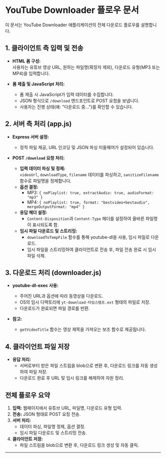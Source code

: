 # YouTube Downloader 플로우 문서

이 문서는 YouTube Downloader 애플리케이션의 전체 다운로드 플로우를 설명합니다.

## 1. 클라이언트 측 입력 및 전송

- **HTML 폼 구성:**  
  사용자는 유튜브 영상 URL, 원하는 파일명(확장자 제외), 다운로드 유형(MP3 또는 MP4)을 입력합니다.

- **폼 제출 및 JavaScript 처리:**
  - 폼 제출 시 JavaScript가 입력 데이터를 수집합니다.
  - JSON 형식으로 `/download` 엔드포인트로 POST 요청을 보냅니다.
  - 사용자는 진행 상태(예: "다운로드 중...")를 확인할 수 있습니다.

## 2. 서버 측 처리 (app.js)

- **Express 서버 설정:**

  - 정적 파일 제공, URL 인코딩 및 JSON 파싱 미들웨어가 설정되어 있습니다.

- **POST `/download` 요청 처리:**
  - **입력 데이터 파싱 및 정제:**  
    `videoUrl`, `downloadType`, `filename` 데이터를 파싱하고, `sanitizeFilename` 함수로 파일명을 정제합니다.
  - **옵션 결정:**
    - MP3: `{ noPlaylist: true, extractAudio: true, audioFormat: "mp3" }`
    - MP4: `{ noPlaylist: true, format: "bestvideo+bestaudio", mergeOutputFormat: "mp4" }`
  - **응답 헤더 설정:**
    - `Content-Disposition`과 `Content-Type` 헤더를 설정하여 올바른 파일명이 표시되도록 함.
  - **임시 파일 다운로드 및 스트리밍:**
    - `downloadToTempFile` 함수를 통해 youtube-dl을 사용, 임시 파일로 다운로드.
    - 임시 파일을 스트리밍하여 클라이언트로 전송 후, 파일 전송 완료 시 임시 파일 삭제.

## 3. 다운로드 처리 (downloader.js)

- **youtube-dl-exec 사용:**

  - 주어진 URL과 옵션에 따라 동영상을 다운로드.
  - OS의 임시 디렉토리에 `yt-download-타임스탬프.ext` 형태의 파일로 저장.
  - 다운로드가 완료되면 파일 경로를 반환.

- **참고:**
  - `getVideoTitle` 함수는 영상 제목을 가져오는 보조 함수로 제공됩니다.

## 4. 클라이언트 파일 저장

- **응답 처리:**
  - 서버로부터 받은 파일 스트림을 blob으로 변환 후, 다운로드 링크를 자동 생성하여 파일 저장.
  - 다운로드 완료 후 URL 및 임시 링크를 해제하여 자원 정리.

## 전체 플로우 요약

1. **입력:** 웹페이지에서 유튜브 URL, 파일명, 다운로드 유형 입력.
2. **전송:** JSON 형태로 POST 요청 전송.
3. **서버 처리:**
   - 데이터 파싱, 파일명 정제, 옵션 결정.
   - 임시 파일 다운로드 및 스트리밍 전송.
4. **클라이언트 저장:**
   - 파일 스트림을 blob으로 변환 후, 다운로드 링크 생성 및 자동 클릭.

---
